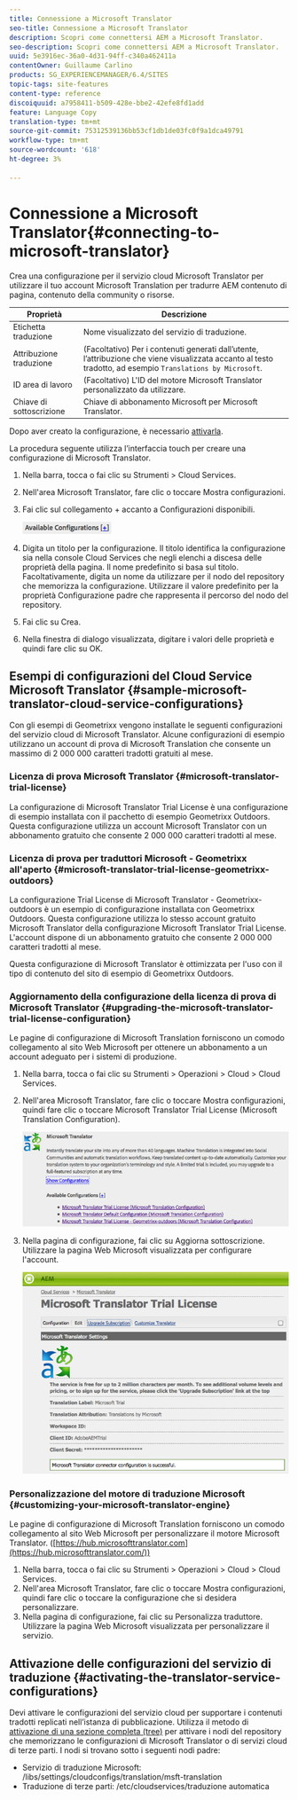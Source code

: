 ```yaml
---
title: Connessione a Microsoft Translator
seo-title: Connessione a Microsoft Translator
description: Scopri come connettersi AEM a Microsoft Translator.
seo-description: Scopri come connettersi AEM a Microsoft Translator.
uuid: 5e3916ec-36a0-4d31-94ff-c340a462411a
contentOwner: Guillaume Carlino
products: SG_EXPERIENCEMANAGER/6.4/SITES
topic-tags: site-features
content-type: reference
discoiquuid: a7958411-b509-428e-bbe2-42efe8fd1add
feature: Language Copy
translation-type: tm+mt
source-git-commit: 75312539136bb53cf1db1de03fc0f9a1dca49791
workflow-type: tm+mt
source-wordcount: '618'
ht-degree: 3%

---
```



# Connessione a Microsoft Translator{#connecting-to-microsoft-translator}

Crea una configurazione per il servizio cloud Microsoft Translator per utilizzare il tuo account Microsoft Translation per tradurre AEM contenuto di pagina, contenuto della community o risorse.

| Proprietà | Descrizione |
|---|---|
| Etichetta traduzione | Nome visualizzato del servizio di traduzione. |
| Attribuzione traduzione | (Facoltativo) Per i contenuti generati dall’utente, l’attribuzione che viene visualizzata accanto al testo tradotto, ad esempio `Translations by Microsoft`. |
| ID area di lavoro | (Facoltativo) L&#39;ID del motore Microsoft Translator personalizzato da utilizzare. |
| Chiave di sottoscrizione | Chiave di abbonamento Microsoft per Microsoft Translator. |

Dopo aver creato la configurazione, è necessario [attivarla](/help/sites-administering/tc-msconf.md#activating-the-translator-service-configurations).

La procedura seguente utilizza l’interfaccia touch per creare una configurazione di Microsoft Translator.

1. Nella barra, tocca o fai clic su Strumenti > Cloud Services.
1. Nell&#39;area Microsoft Translator, fare clic o toccare Mostra configurazioni.
1. Fai clic sul collegamento + accanto a Configurazioni disponibili.

   ![chlimage_1-382](assets/chlimage_1-382.png)

1. Digita un titolo per la configurazione. Il titolo identifica la configurazione sia nella console Cloud Services che negli elenchi a discesa delle proprietà della pagina. Il nome predefinito si basa sul titolo. Facoltativamente, digita un nome da utilizzare per il nodo del repository che memorizza la configurazione. Utilizzare il valore predefinito per la proprietà Configurazione padre che rappresenta il percorso del nodo del repository.
1. Fai clic su Crea.
1. Nella finestra di dialogo visualizzata, digitare i valori delle proprietà e quindi fare clic su OK.

## Esempi di configurazioni del Cloud Service Microsoft Translator {#sample-microsoft-translator-cloud-service-configurations}

Con gli esempi di Geometrixx vengono installate le seguenti configurazioni del servizio cloud di Microsoft Translator. Alcune configurazioni di esempio utilizzano un account di prova di Microsoft Translation che consente un massimo di 2 000 000 caratteri tradotti gratuiti al mese.

### Licenza di prova Microsoft Translator {#microsoft-translator-trial-license}

La configurazione di Microsoft Translator Trial License è una configurazione di esempio installata con il pacchetto di esempio Geometrixx Outdoors. Questa configurazione utilizza un account Microsoft Translator con un abbonamento gratuito che consente 2 000 000 caratteri tradotti al mese.

### Licenza di prova per traduttori Microsoft - Geometrixx all&#39;aperto {#microsoft-translator-trial-license-geometrixx-outdoors}

La configurazione Trial License di Microsoft Translator - Geometrixx-outdoors è un esempio di configurazione installata con Geometrixx Outdoors. Questa configurazione utilizza lo stesso account gratuito Microsoft Translator della configurazione Microsoft Translator Trial License. L&#39;account dispone di un abbonamento gratuito che consente 2 000 000 caratteri tradotti al mese.

Questa configurazione di Microsoft Translator è ottimizzata per l&#39;uso con il tipo di contenuto del sito di esempio di Geometrixx Outdoors.

### Aggiornamento della configurazione della licenza di prova di Microsoft Translator {#upgrading-the-microsoft-translator-trial-license-configuration}

Le pagine di configurazione di Microsoft Translation forniscono un comodo collegamento al sito Web Microsoft per ottenere un abbonamento a un account adeguato per i sistemi di produzione.

1. Nella barra, tocca o fai clic su Strumenti > Operazioni > Cloud > Cloud Services.
1. Nell&#39;area Microsoft Translator, fare clic o toccare Mostra configurazioni, quindi fare clic o toccare Microsoft Translator Trial License (Microsoft Translation Configuration).

   ![chlimage_1-383](assets/chlimage_1-383.png)

1. Nella pagina di configurazione, fai clic su Aggiorna sottoscrizione. Utilizzare la pagina Web Microsoft visualizzata per configurare l&#39;account.

   ![chlimage_1-384](assets/chlimage_1-384.png)

### Personalizzazione del motore di traduzione Microsoft {#customizing-your-microsoft-translator-engine}

Le pagine di configurazione di Microsoft Translation forniscono un comodo collegamento al sito Web Microsoft per personalizzare il motore Microsoft Translator. ([https://hub.microsofttranslator.com](https://hub.microsofttranslator.com/))

1. Nella barra, tocca o fai clic su Strumenti > Operazioni > Cloud > Cloud Services.
1. Nell&#39;area Microsoft Translator, fare clic o toccare Mostra configurazioni, quindi fare clic o toccare la configurazione che si desidera personalizzare.
1. Nella pagina di configurazione, fai clic su Personalizza traduttore. Utilizzare la pagina Web Microsoft visualizzata per personalizzare il servizio.

## Attivazione delle configurazioni del servizio di traduzione {#activating-the-translator-service-configurations}

Devi attivare le configurazioni del servizio cloud per supportare i contenuti tradotti replicati nell’istanza di pubblicazione. Utilizza il metodo di [attivazione di una sezione completa (tree)](/help/sites-authoring/publishing-pages.md#publishing-and-unpublishing-a-tree) per attivare i nodi del repository che memorizzano le configurazioni di Microsoft Translator o di servizi cloud di terze parti. I nodi si trovano sotto i seguenti nodi padre:

* Servizio di traduzione Microsoft: /libs/settings/cloudconfigs/translation/msft-translation
* Traduzione di terze parti: /etc/cloudservices/traduzione automatica

